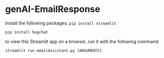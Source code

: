 # genAI-EmailResponse

Install the following packages:
`pip install streamlit ` 

`pip install hugchat `

to view this Streamlit app on a browser, run it with the following command:

    streamlit run emailAssistant.py [ARGUMENTS]
